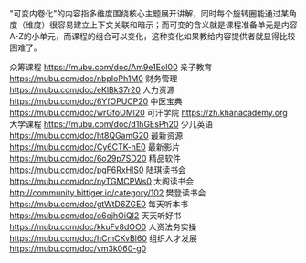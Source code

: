 "可变内卷化"的内容指多维度围绕核心主题展开讲解，同时每个旋转圈能通过某角度（维度）很容易建立上下文关联和暗示；而可变的含义就是课程准备单元是内容A-Z的小单元，而课程的组合可以变化，这种变化如果教给内容提供者就显得比较困难了。


众筹课程 https://mubu.com/doc/Am9e1EoI00
亲子教育 https://mubu.com/doc/nbpIoPh1M0
财务管理 https://mubu.com/doc/eKlBkS7r20
人力资源 https://mubu.com/doc/6YfOPUCP20
中医宝典 https://mubu.com/doc/wrGfoOMl20
可汗学院 https://zh.khanacademy.org
大学课程 https://mubu.com/doc/d1hGEsPh20
少儿英语 https://mubu.com/doc/ht8QGamG20
最新资源 https://mubu.com/doc/Cy6CTK-nE0
最新影片 https://mubu.com/doc/6o29p7SD20
精品软件 https://mubu.com/doc/pgF6RxHlS0
陆琪读书会 https://mubu.com/doc/nyTGMCPWs0
太阁读书会 http://community.bittiger.io/category/102
樊登读书会 https://mubu.com/doc/gtWtD6ZGE0
每天听本书 https://mubu.com/doc/o6ojhOiQI2
天天听好书 https://mubu.com/doc/kkuFv8dOO0
人资法务实操 https://mubu.com/doc/hCmCKvBl60
组织人才发展 https://mubu.com/doc/vm3k060-g0